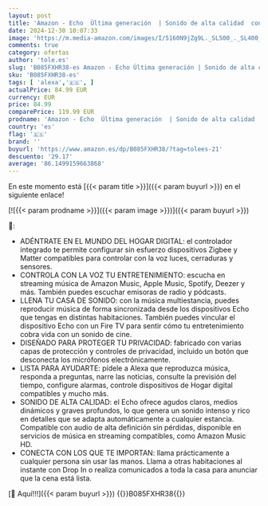 ```yaml
---
layout: post
title: 'Amazon - Echo  Última generación  | Sonido de alta calidad  controlador de Hogar digital integrado y Alexa | Antracita'
date: 2024-12-30 10:07:33
image: 'https://m.media-amazon.com/images/I/5160N9jZg9L._SL500_._SL400_.jpg'
comments: true
category: ofertas
author: 'tole.es'
slug: 'B085FXHR38-es Amazon - Echo Última generación | Sonido de alta calidad...'
sku: 'B085FXHR38-es'
tags: [ 'alexa','🇪🇸', ]
actualPrice: 84.99 EUR
currency: EUR
price: 84.99
comparePrice: 119.99 EUR
prodname: 'Amazon - Echo  Última generación  | Sonido de alta calidad  controlador de Hogar digital integrado y Alexa | Antracita'
country: 'es'
flag: '🇪🇸'
brand: ''
buyurl: 'https://www.amazon.es/dp/B085FXHR38/?tag=tolees-21'
descuento: '29.17'
average: '86.1499159663868'
---
```


En este momento está [{{< param title >}}]({{< param buyurl >}}) en el siguiente enlace!

[![{{< param prodname >}}]({{< param image >}})]({{< param buyurl >}})

🔎:

- ADÉNTRATE EN EL MUNDO DEL HOGAR DIGITAL: el controlador integrado te permite configurar sin esfuerzo dispositivos Zigbee y Matter compatibles para controlar con la voz luces, cerraduras y sensores.
- CONTROLA CON LA VOZ TU ENTRETENIMIENTO: escucha en streaming música de Amazon Music, Apple Music, Spotify, Deezer y más. También puedes escuchar emisoras de radio y pódcasts.
- LLENA TU CASA DE SONIDO: con la música multiestancia, puedes reproducir música de forma sincronizada desde los dispositivos Echo que tengas en distintas habitaciones. También puedes vincular el dispositivo Echo con un Fire TV para sentir cómo tu entretenimiento cobra vida con un sonido de cine.
- DISEÑADO PARA PROTEGER TU PRIVACIDAD: fabricado con varias capas de protección y controles de privacidad, incluido un botón que desconecta los micrófonos electrónicamente.
- LISTA PARA AYUDARTE: pídele a Alexa que reproduzca música, responda a preguntas, narre las noticias, consulte la previsión del tiempo, configure alarmas, controle dispositivos de Hogar digital compatibles y mucho más.
- SONIDO DE ALTA CALIDAD: el Echo ofrece agudos claros, medios dinámicos y graves profundos, lo que genera un sonido intenso y rico en detalles que se adapta automáticamente a cualquier estancia. Compatible con audio de alta definición sin pérdidas, disponible en servicios de música en streaming compatibles, como Amazon Music HD.
- CONECTA CON LOS QUE TE IMPORTAN: llama prácticamente a cualquier persona sin usar las manos. Llama a otras habitaciones al instante con Drop In o realiza comunicados a toda la casa para anunciar que la cena está lista.

[🛒 Aquí!!!]({{< param buyurl >}})
{{<world>}}B085FXHR38{{</world>}}
